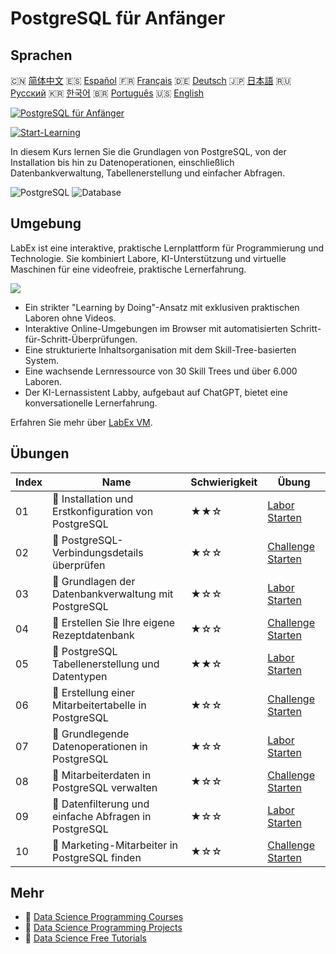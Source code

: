# PostgreSQL für Anfänger

## Sprachen

🇨🇳 [简体中文](README_zh.md) 🇪🇸 [Español](README_es.md) 🇫🇷 [Français](README_fr.md) 🇩🇪 [Deutsch](README_de.md) 🇯🇵 [日本語](README_ja.md) 🇷🇺 [Русский](README_ru.md) 🇰🇷 [한국어](README_ko.md) 🇧🇷 [Português](README_pt.md) 🇺🇸 [English](README.md) 

[![PostgreSQL für Anfänger](https://cover-creator.labex.io/postgresql-for-beginners.png?lang=de)](https://labex.io/de/courses/postgresql-for-beginners)

[![Start-Learning](https://img.shields.io/badge/Start-Learning-whitesmoke?style=for-the-badge)](https://labex.io/de/courses/postgresql-for-beginners)

In diesem Kurs lernen Sie die Grundlagen von PostgreSQL, von der Installation bis hin zu Datenoperationen, einschließlich Datenbankverwaltung, Tabellenerstellung und einfacher Abfragen.

![PostgreSQL](https://img.shields.io/badge/PostgreSQL-whitesmoke?style=for-the-badge&logo=postgresql)
![Database](https://img.shields.io/badge/Database-whitesmoke?style=for-the-badge&logo=database)


## Umgebung

LabEx ist eine interaktive, praktische Lernplattform für Programmierung und Technologie. Sie kombiniert Labore, KI-Unterstützung und virtuelle Maschinen für eine videofreie, praktische Lernerfahrung.

![](https://tutorial-screenshot.getvm.io/images/vm-1725247253.png)

- Ein strikter "Learning by Doing"-Ansatz mit exklusiven praktischen Laboren ohne Videos.
- Interaktive Online-Umgebungen im Browser mit automatisierten Schritt-für-Schritt-Überprüfungen.
- Eine strukturierte Inhaltsorganisation mit dem Skill-Tree-basierten System.
- Eine wachsende Lernressource von 30 Skill Trees und über 6.000 Laboren.
- Der KI-Lernassistent Labby, aufgebaut auf ChatGPT, bietet eine konversationelle Lernerfahrung.

Erfahren Sie mehr über [LabEx VM](https://support.labex.io/using-labex/virtual-machine).

## Übungen

|   Index | Name                                                  | Schwierigkeit   | Übung                                                                                                                                       |
|---------|-------------------------------------------------------|-----------------|---------------------------------------------------------------------------------------------------------------------------------------------|
|      01 | 📖 Installation und Erstkonfiguration von PostgreSQL  | ★★☆             | <a target='_blank' href='https://labex.io/de/tutorials/postgresql-installation-and-initial-setup-of-postgresql-550900'>Labor Starten</a>    |
|      02 | 🎯 PostgreSQL-Verbindungsdetails überprüfen           | ★☆☆             | <a target='_blank' href='https://labex.io/de/tutorials/postgresql-verify-postgresql-connection-details-551083'>Challenge Starten</a>        |
|      03 | 📖 Grundlagen der Datenbankverwaltung mit PostgreSQL  | ★☆☆             | <a target='_blank' href='https://labex.io/de/tutorials/postgresql-database-management-basics-with-postgresql-550899'>Labor Starten</a>      |
|      04 | 🎯 Erstellen Sie Ihre eigene Rezeptdatenbank          | ★☆☆             | <a target='_blank' href='https://labex.io/de/tutorials/postgresql-create-your-own-recipe-database-551100'>Challenge Starten</a>             |
|      05 | 📖 PostgreSQL Tabellenerstellung und Datentypen       | ★★☆             | <a target='_blank' href='https://labex.io/de/tutorials/postgresql-postgresql-table-creation-and-data-types-550901'>Labor Starten</a>        |
|      06 | 🎯 Erstellung einer Mitarbeitertabelle in PostgreSQL  | ★☆☆             | <a target='_blank' href='https://labex.io/de/tutorials/postgresql-create-employee-table-in-postgresql-551115'>Challenge Starten</a>         |
|      07 | 📖 Grundlegende Datenoperationen in PostgreSQL        | ★☆☆             | <a target='_blank' href='https://labex.io/de/tutorials/postgresql-basic-data-operations-in-postgresql-550897'>Labor Starten</a>             |
|      08 | 🎯 Mitarbeiterdaten in PostgreSQL verwalten           | ★☆☆             | <a target='_blank' href='https://labex.io/de/tutorials/postgresql-manage-employee-data-in-postgresql-551130'>Challenge Starten</a>          |
|      09 | 📖 Datenfilterung und einfache Abfragen in PostgreSQL | ★☆☆             | <a target='_blank' href='https://labex.io/de/tutorials/postgresql-data-filtering-and-simple-queries-in-postgresql-550898'>Labor Starten</a> |
|      10 | 🎯 Marketing-Mitarbeiter in PostgreSQL finden         | ★☆☆             | <a target='_blank' href='https://labex.io/de/tutorials/postgresql-find-marketing-employees-in-postgresql-551146'>Challenge Starten</a>      |

## Mehr

- 🔗 [Data Science Programming Courses](https://github.com/labex-labs/awesome-programming-courses)
- 🔗 [Data Science Programming Projects](https://github.com/labex-labs/awesome-programming-projects)
- 🔗 [Data Science Free Tutorials](https://github.com/labex-labs/data-science-free-tutorials)

